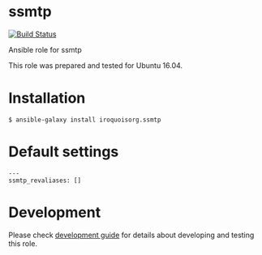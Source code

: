 # ssmtp

[![Build Status](https://travis-ci.com/iroquoisorg/ansible-role-ssmtp.svg?branch=master)](https://travis-ci.com/iroquoisorg/ansible-role-ssmtp)

Ansible role for ssmtp

This role was prepared and tested for Ubuntu 16.04.

# Installation

`$ ansible-galaxy install iroquoisorg.ssmtp`

# Default settings

```
---
ssmtp_revaliases: []

```

# Development

Please check [development guide](DEVELOPMENT.md) for details about developing and testing this role.
